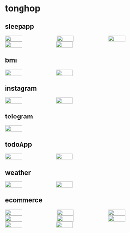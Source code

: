 # tonghop

## sleepapp
<div style="display:flex; justify-content:space-between;">
<img src="./screenshots/sleepapp/login.png" width="33%">
  <img src="./screenshots/sleepapp/home.png" width="33%">
  <img src="./screenshots/sleepapp/meditate.png" width="33%">
</div>
<div style="display:flex;">
  <img src="./screenshots/sleepapp/detail.png" width="33%">
  <img src="./screenshots/sleepapp/play.png" width="33%">
</div>

## bmi
<div style="display:flex;">
  <img src="./screenshots/bmi/bmi1.png" width="33%">
  <img src="./screenshots/bmi/bmi2.png" width="33%">
</div>

## instagram
<div style="display:flex;">
  <img src="./screenshots/instagram/ios1.png" width="33%">
  <img src="./screenshots/instagram/ios2.png" width="33%">
</div>

## telegram
<div style="display:flex">
  <img src="./screenshots/telegram/ios.png" width="33%">
</div>

## todoApp
<div style="display:flex">
  <img src="./screenshots/todoapp/todo1.png" width="33%">
  <img src="./screenshots/todoapp/todo2.png" width="33%">
</div>

## weather
<div style="display:flex;">
  <img src="./screenshots/weather/weather1.png" width="33%">
  <img src="./screenshots/weather/weather2.png" width="33%">
</div>

## ecommerce
<div style="display:flex; justify-content:space-between;">
  <img src="./screenshots/ecommerce/home.png" width="33%">
  <img src="./screenshots/ecommerce/explore.png" width="33%">
  <img src="./screenshots/ecommerce/detail.png" width="33%">
</div>
<div style="display:flex; justify-content:space-between;">
  <img src="./screenshots/ecommerce/cart.png" width="33%">
  <img src="./screenshots/ecommerce/notifcation.png" width="33%">
  <img src="./screenshots/ecommerce/profile.png" width="33%">
</div>
<div style="display:flex">
  <img src="./screenshots/ecommerce/addrees.png" width="33%">
  <img src="./screenshots/ecommerce/logout.png" width="33%">
</div>